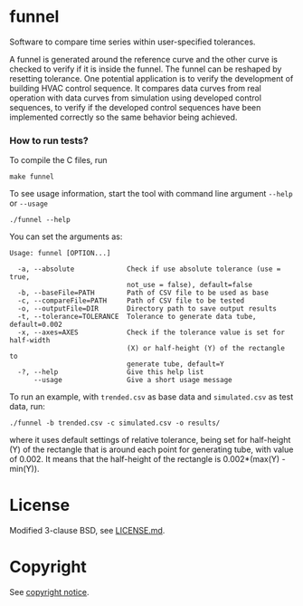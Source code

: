 # funnel
Software to compare time series within user-specified tolerances.

A funnel is generated around the reference curve and the other curve is checked
to verify if it is inside the funnel. The funnel can be reshaped by resetting
tolerance. One potential application is to verify the development of building
HVAC control sequence. It compares data curves from real operation with
data curves from simulation using developed control sequences, to verify if the
developed control sequences have been implemented correctly so the same behavior
being achieved.

### How to run tests? ###

To compile the C files, run
```
make funnel
```
To see usage information, start the tool with command line argument `--help`
or `--usage`
```
./funnel --help
```
You can set the arguments as:
```
Usage: funnel [OPTION...]

  -a, --absolute             Check if use absolute tolerance (use = true,
                             not_use = false), default=false
  -b, --baseFile=PATH        Path of CSV file to be used as base
  -c, --compareFile=PATH     Path of CSV file to be tested
  -o, --outputFile=DIR       Directory path to save output results
  -t, --tolerance=TOLERANCE  Tolerance to generate data tube, default=0.002
  -x, --axes=AXES            Check if the tolerance value is set for half-width
                             (X) or half-height (Y) of the rectangle to
                             generate tube, default=Y
  -?, --help                 Give this help list
      --usage                Give a short usage message
```
To run an example, with `trended.csv` as base data and `simulated.csv` as test
data, run:
```
./funnel -b trended.csv -c simulated.csv -o results/
```
where it uses default settings of relative tolerance, being set for half-height (Y)
of the rectangle that is around each point for generating tube, with value of 0.002.
It means that the half-height of the rectangle is 0.002*(max(Y) - min(Y)).

# License

Modified 3-clause BSD, see [LICENSE.md](LICENSE.md).

# Copyright

See [copyright notice](COPYRIGHT.md).
